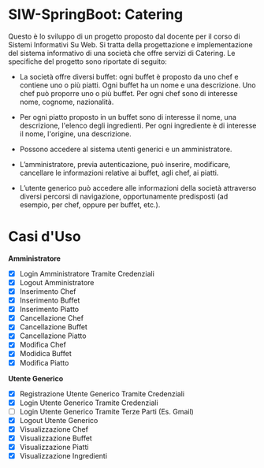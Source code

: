 # SIW-SpringBoot: Catering

Questo è lo sviluppo di un progetto proposto dal docente per il corso di Sistemi Informativi Su Web. Si tratta della progettazione e implementazione del sistema informativo di una società che offre servizi di Catering. Le specifiche del progetto sono riportate di seguito:

- La società offre diversi buffet: ogni buffet è proposto da uno chef e contiene uno o più piatti. Ogni buffet ha un nome e una descrizione. Uno chef può proporre uno o   più buffet. Per ogni chef sono di interesse nome, cognome, nazionalità.

- Per ogni piatto proposto in un buffet sono di interesse il nome, una descrizione, l'elenco degli ingredienti. Per ogni ingrediente è di interesse il nome, l'origine,     una descrizione.

- Possono accedere al sistema utenti generici e un amministratore.

- L’amministratore, previa autenticazione, può inserire, modificare, cancellare le informazioni relative ai buffet, agli chef, ai piatti.

- L’utente generico può accedere alle informazioni della società attraverso diversi percorsi di navigazione, opportunamente predisposti (ad esempio, per chef, oppure per   buffet, etc.).

# Casi d'Uso

**Amministratore**
- [x] Login Amministratore Tramite Credenziali
- [x] Logout Amministratore
- [x] Inserimento Chef
- [x] Inserimento Buffet
- [x] Inserimento Piatto
- [x] Cancellazione Chef
- [x] Cancellazione Buffet
- [x] Cancellazione Piatto
- [x] Modifica Chef
- [x] Modidica Buffet
- [x] Modifica Piatto

**Utente Generico**
- [x] Registrazione Utente Generico Tramite Credenziali
- [x] Login Utente Generico Tramite Credenziali
- [ ] Login Utente Generico Tramite Terze Parti (Es. Gmail)
- [x] Logout Utente Generico
- [x] Visualizzazione Chef
- [x] Visualizzazione Buffet
- [x] Visualizzazione Piatti
- [x] Visualizzazione Ingredienti
